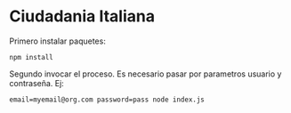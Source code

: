 # Ciudadania Italiana

Primero instalar paquetes:

``` npm install ```

Segundo invocar el proceso.
Es necesario pasar por parametros usuario y contraseña. Ej:

``` email=myemail@org.com password=pass node index.js ```